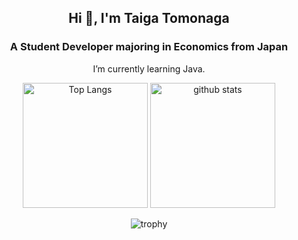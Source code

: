 <h2 align="center">Hi 👋, I'm Taiga Tomonaga</h2>
<h3 align="center">A Student Developer majoring in Economics from Japan</h3>
<p align="center">I’m currently learning Java.</p>

<p align="center"> 
  <img alt="Top Langs" height="200px" src="https://github-readme-stats.vercel.app/api/top-langs/?username=tomo114883&show_icons=true" />
  <img alt="github stats" height="200px" src="https://github-readme-stats.vercel.app/api?username=tomo114883&show_icons=ture" />
</p>

<p align="center">
  <img alt="trophy" src="https://github-profile-trophy.vercel.app/?username=tomo114883&column=6" />
</p>


<!--
**Litmus4883/Litmus4883** is a ✨ _special_ ✨ repository because its `README.md` (this file) appears on your GitHub profile.

Here are some ideas to get you started:

- 🔭 I’m currently working on ...
- 🌱 I’m currently learning ...
- 👯 I’m looking to collaborate on ...
- 🤔 I’m looking for help with ...
- 💬 Ask me about ...
- 📫 How to reach me: ...
- 😄 Pronouns: ...
- ⚡ Fun fact: ...
-->
